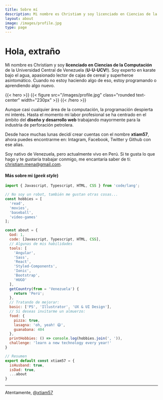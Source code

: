 ```yaml
---
title: Sobre mí
description: Mi nombre es Christiam y soy licenciado en Ciencias de la Computación de la Universidad Central de Venezuela (U-U-UCV!)
layout: about
image: /images/profile.jpg
type: page
---
```


# Hola, extraño

Mi nombre es Christiam y soy **licenciado en Ciencias de la Computación** de la Universidad Central de Venezuela (**U-U-UCV!**). Soy experto en karate bajo el agua, apasionado lector de cajas de cereal y superheroe asintomático. Cuando no estoy haciendo algo de eso, estoy programando o aprendiendo algo nuevo.

{{< hero >}}
{{< figure src="/images/profile.jpg" class="rounded text-center" width="230px"  >}}
{{< /hero >}}

Aunque casi cualquier área de la computación, la programación despierta mi interés. Hasta el momento mi labor profesional se ha centrado en el ámbito del **diseño y desarrollo web** trabajando mayormente para la industria de perforación petrolera.

Desde hace muchas lunas decidí crear cuentas con el nombre **xtiam57**, ahora puedes encontrarme en: Intagram, Facebook, Twitter y Github con ese alias.

Soy nativo de Venezuela, pero actualmente vivo en Perú. Si te gusta lo que hago y te gustaría trabajar conmigo, me encantaría saber de ti: christiam.mena@gmail.com.

#### Más sobre mi (_geek style_)

```js
import { Javascript, Typescript, HTML, CSS } from 'code/lang';

// No soy un robot, también me gustan otras cosas...
const hobbies = [
  'read',
  'movies',
  'baseball',
  'video-games'
];

const about = {
  God: 1,
  code: [Javascript, Typescript, HTML, CSS],
  // Algunas de mis habilidades
  tools: [
    'Angular',
    'Sass',
    'React',
    'Styled-Components',
    'Ionic',
    'Bootstrap',
    'HUGO'
  ],
  getCountry(from = 'Venezuela') {
    return 'Perú';
  },
  // Tratando de mejorar:
  basic: ['PS', 'Illustrator', 'UX & UI Design'],
  // Si deseas invitarme un almuerzo:
  food: {
    pizza: true,
    lasagna: 'oh, yeah! 😄',
    guanabana: 404
  },
  printHobbies: () => console.log(hobbies.join(', ')),
  challenge: 'learn a new technology every year!'
}

// Resumen
export default const xtiam57 = {
  isHusband: true,
  isDad: true,
  ...about
}
```

***

Atentamente,
[@xtiam57](https://github.com/xtiam57)
